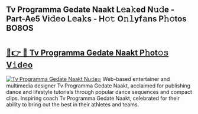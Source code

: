 ## Tv Programma Gedate Naakt L𝚎a𝚔ed N𝚞𝚍e - Part-Ae5 Vi𝚍𝚎o L𝚎a𝚔s - H𝚘𝚝 O𝚗𝚕yf𝚊ns P𝚑𝚘tos BO8OS

# <h2><a href="http://kfb69ci.oniu.top/?m=Tv+Programma+Gedate+Naakt">🔗👉 🔴 Tv Programma Gedate Naakt P𝚑ot𝚘𝚜 V𝚒d𝚎o</a></h2>

[![Tv Programma Gedate Naakt Nu𝚍e𝚜](https://i.imgur.com/0qMVB7G.gif)](http://kfb69ci.oniu.top/?m=Tv+Programma+Gedate+Naakt)
Web-based entertainer and multimedia designer Tv Programma Gedate Naakt, acclaimed for publishing dance and lifestyle tutorials through popular dance sequences and compact clips. Inspiring coach Tv Programma Gedate Naakt, celebrated for their ability to bring out the best in their athletes and teams.  
